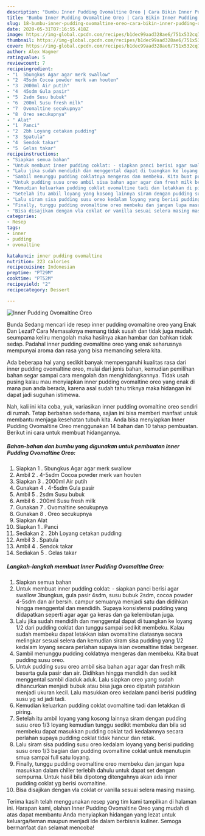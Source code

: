 ```yaml
---
description: "Bumbu Inner Pudding Ovomaltine Oreo | Cara Bikin Inner Pudding Ovomaltine Oreo Yang Enak Dan Lezat"
title: "Bumbu Inner Pudding Ovomaltine Oreo | Cara Bikin Inner Pudding Ovomaltine Oreo Yang Enak Dan Lezat"
slug: 18-bumbu-inner-pudding-ovomaltine-oreo-cara-bikin-inner-pudding-ovomaltine-oreo-yang-enak-dan-lezat
date: 2020-05-31T07:16:55.418Z
image: https://img-global.cpcdn.com/recipes/b1dec99aad328ae6/751x532cq70/inner-pudding-ovomaltine-oreo-foto-resep-utama.jpg
thumbnail: https://img-global.cpcdn.com/recipes/b1dec99aad328ae6/751x532cq70/inner-pudding-ovomaltine-oreo-foto-resep-utama.jpg
cover: https://img-global.cpcdn.com/recipes/b1dec99aad328ae6/751x532cq70/inner-pudding-ovomaltine-oreo-foto-resep-utama.jpg
author: Alex Wagner
ratingvalue: 5
reviewcount: 7
recipeingredient:
- "1  5bungkus Agar agar merk swallow"
- "2  45sdm Cocoa powder merk van houten"
- "3  2000ml Air putih"
- "4  45sdm Gula pasir"
- "5  2sdm Susu bubuk"
- "6  200ml Susu fresh milk"
- "7  Ovomaltine secukupnya"
- "8  Oreo secukupnya"
- " Alat"
- "1  Panci"
- "2  2bh Loyang cetakan pudding"
- "3  Spatula"
- "4  Sendok takar"
- "5  Gelas takar"
recipeinstructions:
- "Siapkan semua bahan"
- "Untuk membuat inner pudding coklat: - siapkan panci berisi agar swallow 3bungkus, gula pasir 4sdm, susu bubuk 2sdm, cocoa powder 4-5sdm dan air bersih. campur semuanya menjadi satu dan didihkan hingga menggental dan mendidih. Supaya konsistensi pudding yang didapatkan seperti agar agar ga keras dan ga kelembutan juga."
- "Lalu jika sudah mendidih dan menggental dapat di tuangkan ke loyang 1/2 dari pudding coklat dan tunggu sampai sedikit membeku. Kalau sudah membeku dapat letakkan isian ovomaltine diatasnya secara melingkar sesuai selera dan kemudian siram sisa pudding yang 1/2 kedalam loyang secara perlahan supaya isian ovomaltine tidak bergeser."
- "Sambil menunggu pudding coklatnya mengeras dan membeku. Kita buat pudding susu oreo."
- "Untuk pudding susu oreo ambil sisa bahan agar agar dan fresh milk beserta gula pasir dan air. Didihkan hingga mendidih dan sedikit menggental sambil diaduk aduk. Lalu siapkan oreo yang sudah dihancurkan menjadi bubuk atau bisa juga oreo dipatah patahkan menjadi ukuran kecil. Lalu masukkan oreo kedalam panci berisi pudding susu yg sd jadi tadi."
- "Kemudian keluarkan pudding coklat ovomaltine tadi dan letakkan di piring."
- "Setelah itu ambil loyang yang kosong lainnya siram dengan pudding susu oreo 1/3 loyang kemudian tunggu sedikit membeku dan bila sd membeku dapat masukkan pudding coklat tadi kedalamnya secara perlahan supaya pudding coklat tidak hancur dan retak."
- "Lalu siram sisa pudding susu oreo kedalam loyang yang berisi pudding susu oreo 1/3 bagian dan pudding ovomaltine coklat untuk menutupin smua sampai full satu loyang."
- "Finally, tunggu pudding ovomaltine oreo membeku dan jangan lupa masukkan dalam chiller terlebih dahulu untuk dapat set dengan sempurna. Untuk hasil bila dipotong ditengahnya akan ada inner pudding coklat yg berisi ovomaltine."
- "Bisa disajikan dengan vla coklat or vanilla sesuai selera masing masing."
categories:
- Resep
tags:
- inner
- pudding
- ovomaltine

katakunci: inner pudding ovomaltine 
nutrition: 223 calories
recipecuisine: Indonesian
preptime: "PT29M"
cooktime: "PT52M"
recipeyield: "2"
recipecategory: Dessert

---
```



![Inner Pudding Ovomaltine Oreo](https://img-global.cpcdn.com/recipes/b1dec99aad328ae6/751x532cq70/inner-pudding-ovomaltine-oreo-foto-resep-utama.jpg)

Bunda Sedang mencari ide resep inner pudding ovomaltine oreo yang Enak Dan Lezat? Cara Memasaknya memang tidak susah dan tidak juga mudah. seumpama keliru mengolah maka hasilnya akan hambar dan bahkan tidak sedap. Padahal inner pudding ovomaltine oreo yang enak seharusnya mempunyai aroma dan rasa yang bisa memancing selera kita.



Ada beberapa hal yang sedikit banyak mempengaruhi kualitas rasa dari inner pudding ovomaltine oreo, mulai dari jenis bahan, kemudian pemilihan bahan segar sampai cara mengolah dan menghidangkannya. Tidak usah pusing kalau mau menyiapkan inner pudding ovomaltine oreo yang enak di mana pun anda berada, karena asal sudah tahu triknya maka hidangan ini dapat jadi suguhan istimewa.


Nah, kali ini kita coba, yuk, variasikan inner pudding ovomaltine oreo sendiri di rumah. Tetap berbahan sederhana, sajian ini bisa memberi manfaat untuk membantu menjaga kesehatan tubuh kita. Anda bisa menyiapkan Inner Pudding Ovomaltine Oreo menggunakan 14 bahan dan 10 tahap pembuatan. Berikut ini cara untuk membuat hidangannya.

<!--inarticleads1-->

##### Bahan-bahan dan bumbu yang digunakan untuk pembuatan Inner Pudding Ovomaltine Oreo:

1. Siapkan 1 . 5bungkus Agar agar merk swallow
1. Ambil 2 . 4-5sdm Cocoa powder merk van houten
1. Siapkan 3 . 2000ml Air putih
1. Gunakan 4 . 4-5sdm Gula pasir
1. Ambil 5 . 2sdm Susu bubuk
1. Ambil 6 . 200ml Susu fresh milk
1. Gunakan 7 . Ovomaltine secukupnya
1. Gunakan 8 . Oreo secukupnya
1. Siapkan  Alat
1. Siapkan 1 . Panci
1. Sediakan 2 . 2bh Loyang cetakan pudding
1. Ambil 3 . Spatula
1. Ambil 4 . Sendok takar
1. Sediakan 5 . Gelas takar




<!--inarticleads2-->

##### Langkah-langkah membuat Inner Pudding Ovomaltine Oreo:

1. Siapkan semua bahan
1. Untuk membuat inner pudding coklat: - siapkan panci berisi agar swallow 3bungkus, gula pasir 4sdm, susu bubuk 2sdm, cocoa powder 4-5sdm dan air bersih. campur semuanya menjadi satu dan didihkan hingga menggental dan mendidih. Supaya konsistensi pudding yang didapatkan seperti agar agar ga keras dan ga kelembutan juga.
1. Lalu jika sudah mendidih dan menggental dapat di tuangkan ke loyang 1/2 dari pudding coklat dan tunggu sampai sedikit membeku. Kalau sudah membeku dapat letakkan isian ovomaltine diatasnya secara melingkar sesuai selera dan kemudian siram sisa pudding yang 1/2 kedalam loyang secara perlahan supaya isian ovomaltine tidak bergeser.
1. Sambil menunggu pudding coklatnya mengeras dan membeku. Kita buat pudding susu oreo.
1. Untuk pudding susu oreo ambil sisa bahan agar agar dan fresh milk beserta gula pasir dan air. Didihkan hingga mendidih dan sedikit menggental sambil diaduk aduk. Lalu siapkan oreo yang sudah dihancurkan menjadi bubuk atau bisa juga oreo dipatah patahkan menjadi ukuran kecil. Lalu masukkan oreo kedalam panci berisi pudding susu yg sd jadi tadi.
1. Kemudian keluarkan pudding coklat ovomaltine tadi dan letakkan di piring.
1. Setelah itu ambil loyang yang kosong lainnya siram dengan pudding susu oreo 1/3 loyang kemudian tunggu sedikit membeku dan bila sd membeku dapat masukkan pudding coklat tadi kedalamnya secara perlahan supaya pudding coklat tidak hancur dan retak.
1. Lalu siram sisa pudding susu oreo kedalam loyang yang berisi pudding susu oreo 1/3 bagian dan pudding ovomaltine coklat untuk menutupin smua sampai full satu loyang.
1. Finally, tunggu pudding ovomaltine oreo membeku dan jangan lupa masukkan dalam chiller terlebih dahulu untuk dapat set dengan sempurna. Untuk hasil bila dipotong ditengahnya akan ada inner pudding coklat yg berisi ovomaltine.
1. Bisa disajikan dengan vla coklat or vanilla sesuai selera masing masing.




Terima kasih telah menggunakan resep yang tim kami tampilkan di halaman ini. Harapan kami, olahan Inner Pudding Ovomaltine Oreo yang mudah di atas dapat membantu Anda menyiapkan hidangan yang lezat untuk keluarga/teman maupun menjadi ide dalam berbisnis kuliner. Semoga bermanfaat dan selamat mencoba!
